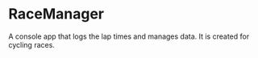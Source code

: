 # RaceManager
 A console app that logs the lap times and manages data. It is created for cycling races.
